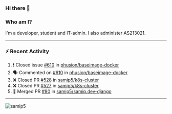 ### Hi there 👋

### Who am I?
I'm a developer, student and IT-admin. I also administer AS213021.

---
### :zap: Recent Activity
<!--START_SECTION:activity-->
1. ❗️ Closed issue [#610](https://github.com/phusion/baseimage-docker/issues/610) in [phusion/baseimage-docker](https://github.com/phusion/baseimage-docker)
2. 🗣 Commented on [#610](https://github.com/phusion/baseimage-docker/issues/610) in [phusion/baseimage-docker](https://github.com/phusion/baseimage-docker)
3. ❌ Closed PR [#528](https://github.com/samip5/k8s-cluster/pull/528) in [samip5/k8s-cluster](https://github.com/samip5/k8s-cluster)
4. ❌ Closed PR [#527](https://github.com/samip5/k8s-cluster/pull/527) in [samip5/k8s-cluster](https://github.com/samip5/k8s-cluster)
5. 🎉 Merged PR [#80](https://github.com/samip5/samip.dev-django/pull/80) in [samip5/samip.dev-django](https://github.com/samip5/samip.dev-django)
<!--END_SECTION:activity-->
---

<img align="center" src="https://github-readme-stats.vercel.app/api?username=samip5&show_icons=true" alt="samip5" />
